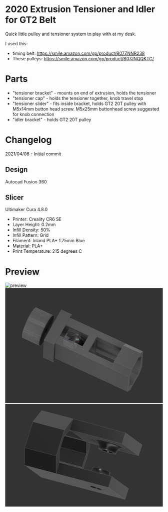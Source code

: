 # 2020 Extrusion Tensioner and Idler for GT2 Belt

Quick little pulley and tensioner system to play with at my desk.

I used this:
- timing belt: https://smile.amazon.com/gp/product/B07ZNNR238
- These pulleys: https://smile.amazon.com/gp/product/B07JNQQKTC/

# Parts

- "tensioner bracket" - mounts on end of extrusion, holds the tensioner
- "tensioner cap" - holds the tensioner together, knob travel stop
- "tensioner slider" - fits inside bracket, holds GT2 20T pulley with M5x14mm button head screw.  M5x25mm buttonhead screw suggested for knob connection
- "idler bracket" - holds GT2 20T pulley

# Changelog

2021/04/06 - Initial commit


## Design

Autocad Fusion 360 

## Slicer

Ultimaker Cura 4.8.0
- Printer: Creality CR6 SE
- Layer Height: 0.2mm
- Infill Density: 50%
- Infill Pattern: Grid
- Filament: Inland PLA+ 1.75mm Blue
- Material: PLA+
- Print Temperature: 215 degrees C

# Preview
![preview](preview.png "preview")
![tensioner](tensioner.png "tensioner")
![idler](idler.png "idler")